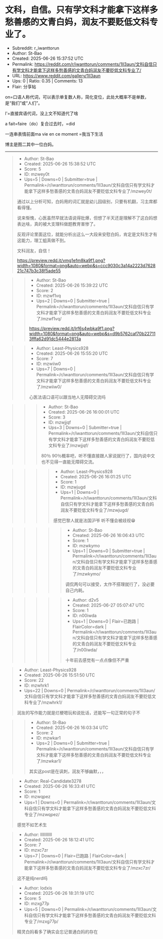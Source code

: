# 文科，自信。只有学文科才能拿下这样多愁善感的文青白妈，润友不要贬低文科专业了。

- Subreddit: r_iwanttorun
- Author: St-Bao
- Created: 2025-06-26 15:37:52 UTC
- Permalink: https://reddit.com/r/iwanttorun/comments/1ll3aun/文科自信只有学文科才能拿下这样多愁善感的文青白妈润友不要贬低文科专业了/
- URL: https://www.reddit.com/gallery/1ll3aun
- Ups: 0 | Ratio: 0.35 | Comments: 13
- Flair: 分享帖


on=口语人称代词，可以表示单复数人称，简化变位，此处大概率不是单数，是“我们”或“人们”。

l'=直接宾语代词，没上文不知道代了啥

a fait=faire（do）复合过去时，=did

一连串表情前面ma vie en ce moment =我当下生活

博主是图二其中一位白妈。


---

> - Author: St-Bao
> - Created: 2025-06-26 15:38:52 UTC
> - Score: 5
> - ID: mzwey0t
> - Ups=5 | Downs=0 | Submitter=true | Permalink=/r/iwanttorun/comments/1ll3aun/文科自信只有学文科才能拿下这样多愁善感的文青白妈润友不要贬低文科专业了/mzwey0t/
>
> 通过以上分析可知，白妈用的词汇就是幼儿园级别，只要有机翻，习主席都看得懂。
> 
> 说来惭愧，心医虽然早就法语说得批爆，但想了半天还是理解不了这白妈想表达啥，真的被大支理科做题教育害惨了。
> 
> 反观评论里面这位，就能分析出这么一大段来安慰白妈，肯定是文科生才有这能力，理工蛆真做不到。
> 
> 文科润友，自信！
> 
> https://preview.redd.it/vmg1efm8ka9f1.png?width=1080&format=png&auto=webp&s=ccc9030c3a14a2223d762821c747b3c38f5ade55

>> - Author: St-Bao
>> - Created: 2025-06-26 15:39:22 UTC
>> - Score: 2
>> - ID: mzwf1vq
>> - Ups=2 | Downs=0 | Submitter=true | Permalink=/r/iwanttorun/comments/1ll3aun/文科自信只有学文科才能拿下这样多愁善感的文青白妈润友不要贬低文科专业了/mzwf1vq/
>>
>> https://preview.redd.it/lrf6s4wbka9f1.png?width=1080&format=png&auto=webp&s=d9b5762caf70b227113fffa62d91dc5444e2813a

>> - Author: Least-Physics928
>> - Created: 2025-06-26 15:55:20 UTC
>> - Score: 7
>> - ID: mzwiiw0
>> - Ups=7 | Downs=0 | Permalink=/r/iwanttorun/comments/1ll3aun/文科自信只有学文科才能拿下这样多愁善感的文青白妈润友不要贬低文科专业了/mzwiiw0/
>>
>> 心医法语口语可以跟当地人无障碍交流吗

>>> - Author: St-Bao
>>> - Created: 2025-06-26 16:00:01 UTC
>>> - Score: 3
>>> - ID: mzwjjqf
>>> - Ups=3 | Downs=0 | Submitter=true | Permalink=/r/iwanttorun/comments/1ll3aun/文科自信只有学文科才能拿下这样多愁善感的文青白妈润友不要贬低文科专业了/mzwjjqf/
>>>
>>> 80％ 90％概率吧，听不懂直接跟人家说就行了，国内说中文也不见得一直能无障碍交流。

>>>> - Author: Least-Physics928
>>>> - Created: 2025-06-26 16:01:25 UTC
>>>> - Score: 1
>>>> - ID: mzwjugd
>>>> - Ups=1 | Downs=0 | Permalink=/r/iwanttorun/comments/1ll3aun/文科自信只有学文科才能拿下这样多愁善感的文青白妈润友不要贬低文科专业了/mzwjugd/
>>>>
>>>> 感觉巴黎人就是法国沪爷 听不懂会被歧视😁

>>>>> - Author: St-Bao
>>>>> - Created: 2025-06-26 16:06:43 UTC
>>>>> - Score: 1
>>>>> - ID: mzwkymo
>>>>> - Ups=1 | Downs=0 | Submitter=true | Permalink=/r/iwanttorun/comments/1ll3aun/文科自信只有学文科才能拿下这样多愁善感的文青白妈润友不要贬低文科专业了/mzwkymo/
>>>>>
>>>>> 调侃两句可以接受，太作不搭理就行了，没必要自己内耗。

>>>>> - Author: d2v5
>>>>> - Created: 2025-06-27 05:07:47 UTC
>>>>> - Score: 1
>>>>> - ID: n00iwda
>>>>> - Ups=1 | Downs=0 | Flair=已跑路 | FlairColor=dark | Permalink=/r/iwanttorun/comments/1ll3aun/文科自信只有学文科才能拿下这样多愁善感的文青白妈润友不要贬低文科专业了/n00iwda/
>>>>>
>>>>> 十年前去感觉有一点点像但不严重

> - Author: Least-Physics928
> - Created: 2025-06-26 15:51:50 UTC
> - Score: 22
> - ID: mzwhrk1
> - Ups=22 | Downs=0 | Permalink=/r/iwanttorun/comments/1ll3aun/文科自信只有学文科才能拿下这样多愁善感的文青白妈润友不要贬低文科专业了/mzwhrk1/
>
> 润友的写作能力就是烂梗嗯玩和说批话，还能写一句正常的句子不

>> - Author: St-Bao
>> - Created: 2025-06-26 16:03:34 UTC
>> - Score: 2
>> - ID: mzwkar1
>> - Ups=2 | Downs=0 | Submitter=true | Permalink=/r/iwanttorun/comments/1ll3aun/文科自信只有学文科才能拿下这样多愁善感的文青白妈润友不要贬低文科专业了/mzwkar1/
>>
>> 其实这post是在讽刺，润友不够幽默，，，

> - Author: Real-Candidate3278
> - Created: 2025-06-26 16:33:41 UTC
> - Score: 1
> - ID: mzwqpez
> - Ups=1 | Downs=0 | Permalink=/r/iwanttorun/comments/1ll3aun/文科自信只有学文科才能拿下这样多愁善感的文青白妈润友不要贬低文科专业了/mzwqpez/
>
> 感觉不如艺术生

> - Author: lIlIlIlllll
> - Created: 2025-06-26 18:12:41 UTC
> - Score: 7
> - ID: mzxc7zr
> - Ups=7 | Downs=0 | Flair=已跑路 | FlairColor=dark | Permalink=/r/iwanttorun/comments/1ll3aun/文科自信只有学文科才能拿下这样多愁善感的文青白妈润友不要贬低文科专业了/mzxc7zr/
>
> 这不是纯nerd吗

> - Author: lodxis
> - Created: 2025-06-26 18:31:19 UTC
> - Score: 5
> - ID: mzxg77p
> - Ups=5 | Downs=0 | Permalink=/r/iwanttorun/comments/1ll3aun/文科自信只有学文科才能拿下这样多愁善感的文青白妈润友不要贬低文科专业了/mzxg77p/
>
> 精灵白妈看多了确实会忘记普通白妈的存在
